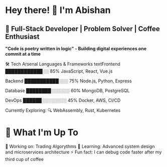 # Hey there! 👋 I'm Abishan
## 🚀 Full-Stack Developer | Problem Solver | Coffee Enthusiast

__"Code is poetry written in logic" - Building digital experiences one commit at a time__

🛠️ Tech Arsenal
Languages & Frameworks
textFrontend    ████████████░░  85%  JavaScript, React, Vue.js

Backend     ███████████░░░  75%  Node.js, Python, Express

Database    ████████░░░░░░  60%  MongoDB, PostgreSQL

DevOps      ██████░░░░░░░░  45%  Docker, AWS, CI/CD

Currently Exploring: 🔍 WebAssembly, Rust, Kubernetes


# 🎯 What I'm Up To
🔭 Working on: Trading Algorythms
🌱 Learning: Advanced system design and microservices architecture
⚡ Fun fact: I can debug code faster after my third cup of coffee
<!--
**XanthenXIII/XanthenXIII** is a ✨ _special_ ✨ repository because its `README.md` (this file) appears on your GitHub profile.

Here are some ideas to get you started:

- 🔭 I’m currently working on ...
- 🌱 I’m currently learning ...
- 👯 I’m looking to collaborate on ...
- 🤔 I’m looking for help with ...
- 💬 Ask me about ...
- 📫 How to reach me: ...
- 😄 Pronouns: ...
- ⚡ Fun fact: ...
-->
